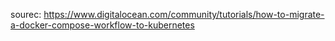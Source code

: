 sourec: 
  https://www.digitalocean.com/community/tutorials/how-to-migrate-a-docker-compose-workflow-to-kubernetes

